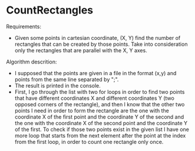 # CountRectangles

Requirements: 
- Given some points in cartesian coordinate, (X, Y) find the number of rectangles that can be created 
by those points. Take into consideration only the rectangles that are parallel with the X, Y axes. 

Algorithm descrition:
- I supposed that the points are given in a file in the format (x,y) and points from the same line separated by ";".
- The result is printed in the console.
- First, I go through the list with two for loops in order to find two points that have different coordinates X and different coordinates Y (two opposed corners of the rectangle), and then I know that the other two points I need in order to form the rectangle are the one with the coordinate X of the first point and the coordinate Y of the second and the one with the coordinate X of the second point and the coordinate Y of the first. To check if those two points exist in the given list I have one more loop that starts from the next element after the point at the index from the first loop, in order to count one rectangle only once.

